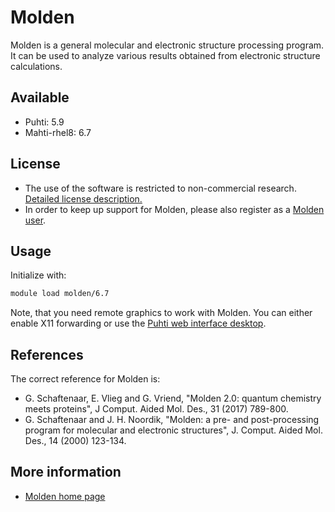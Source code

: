 # Molden

Molden is a general molecular and electronic structure processing program. It can be used to analyze various results obtained from electronic structure calculations.

## Available

- Puhti: 5.9
- Mahti-rhel8: 6.7

## License

- The use of the software is restricted to non-commercial research. [Detailed license description.](https://www.theochem.ru.nl/molden/CopyRight.html)
- In order to keep up support for Molden, please also register as a [Molden user](https://www.theochem.ru.nl/molden/form.html).

## Usage

Initialize with:

```bash
module load molden/6.7
```

Note, that you need remote graphics to work with Molden. You can either enable X11 forwarding or use the [Puhti web interface desktop](../computing/webinterface/desktop.md).

## References

The correct reference for Molden is:

- G. Schaftenaar, E. Vlieg and G. Vriend, "Molden 2.0: quantum chemistry meets proteins", J Comput. Aided Mol. Des., 31 (2017) 789-800.
- G. Schaftenaar and J. H. Noordik, "Molden: a pre- and post-processing program for molecular and electronic structures", J. Comput. Aided Mol. Des., 14 (2000) 123-134.

## More information

- [Molden home page](https://www.theochem.ru.nl/molden/)
